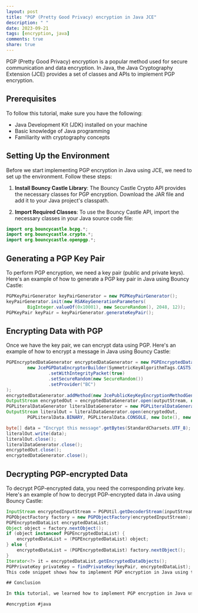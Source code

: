 ```yaml
---
layout: post
title: "PGP (Pretty Good Privacy) encryption in Java JCE"
description: " "
date: 2023-09-21
tags: [encryption, java]
comments: true
share: true
---
```


PGP (Pretty Good Privacy) encryption is a popular method used for secure communication and data encryption. In Java, the Java Cryptography Extension (JCE) provides a set of classes and APIs to implement PGP encryption.

## Prerequisites

To follow this tutorial, make sure you have the following:

- Java Development Kit (JDK) installed on your machine
- Basic knowledge of Java programming
- Familiarity with cryptography concepts

## Setting Up the Environment

Before we start implementing PGP encryption in Java using JCE, we need to set up the environment. Follow these steps:

1. **Install Bouncy Castle Library**: The Bouncy Castle Crypto API provides the necessary classes for PGP encryption. Download the JAR file and add it to your Java project's classpath.

2. **Import Required Classes**: To use the Bouncy Castle API, import the necessary classes in your Java source code file:

```java
import org.bouncycastle.bcpg.*;
import org.bouncycastle.crypto.*;
import org.bouncycastle.openpgp.*;
```

## Generating a PGP Key Pair

To perform PGP encryption, we need a key pair (public and private keys). Here's an example of how to generate a PGP key pair in Java using Bouncy Castle:

```java
PGPKeyPairGenerator keyPairGenerator = new PGPKeyPairGenerator();
keyPairGenerator.init(new RSAKeyGenerationParameters(
        BigInteger.valueOf(0x10001), new SecureRandom(), 2048, 12));
PGPKeyPair keyPair = keyPairGenerator.generateKeyPair();
```

## Encrypting Data with PGP

Once we have the key pair, we can encrypt data using PGP. Here's an example of how to encrypt a message in Java using Bouncy Castle:

```java
PGPEncryptedDataGenerator encryptedDataGenerator = new PGPEncryptedDataGenerator(
        new JcePGPDataEncryptorBuilder(SymmetricKeyAlgorithmTags.CAST5)
                .setWithIntegrityPacket(true)
                .setSecureRandom(new SecureRandom())
                .setProvider("BC")
);
encryptedDataGenerator.addMethod(new JcePublicKeyKeyEncryptionMethodGenerator(publicKey));
OutputStream encryptedOut = encryptedDataGenerator.open(outputStream, new byte[4096]);
PGPLiteralDataGenerator literalDataGenerator = new PGPLiteralDataGenerator();
OutputStream literalOut = literalDataGenerator.open(encryptedOut,
        PGPLiteralData.BINARY, PGPLiteralData.CONSOLE, new Date(), new byte[512]);

byte[] data = "Encrypt this message".getBytes(StandardCharsets.UTF_8);
literalOut.write(data);
literalOut.close();
literalDataGenerator.close();
encryptedOut.close();
encryptedDataGenerator.close();
```

## Decrypting PGP-encrypted Data

To decrypt PGP-encrypted data, you need the corresponding private key. Here's an example of how to decrypt PGP-encrypted data in Java using Bouncy Castle:

```java
InputStream encryptedInputStream = PGPUtil.getDecoderStream(inputStream);
PGPObjectFactory factory = new PGPObjectFactory(encryptedInputStream);
PGPEncryptedDataList encryptedDataList;
Object object = factory.nextObject();
if (object instanceof PGPEncryptedDataList) {
    encryptedDataList = (PGPEncryptedDataList) object;
} else {
    encryptedDataList = (PGPEncryptedDataList) factory.nextObject();
}
Iterator<?> it = encryptedDataList.getEncryptedDataObjects();
PGPPrivateKey privateKey = findPrivateKey(keyPair, encryptedDataList);
This code snippet shows how to implement PGP encryption in Java using the Java Cryptography Extension (JCE) and the Bouncy Castle Crypto API. Remember to handle exceptions and provide error handling in your own code.

## Conclusion

In this tutorial, we learned how to implement PGP encryption in Java using JCE. We covered key pair generation, data encryption, and decryption. PGP encryption provides a secure way to protect sensitive information during communication and storage.

#encryption #java